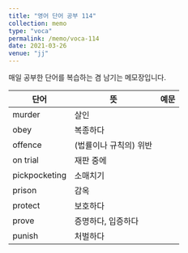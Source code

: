 ```yaml
---
title: "영어 단어 공부 114"
collection: memo
type: "voca"
permalink: /memo/voca-114
date: 2021-03-26
venue: "jj"
---
```


매일 공부한 단어를 복습하는 겸 남기는 메모장입니다.

| 단어 | 뜻 | 예문 | 
| --------         | ------ | ------------------------------------------------------------ |
| murder | 살인 |  |
| obey | 복종하다 |  |
| offence | (법률이나 규칙의) 위반 |  |
| on trial | 재판 중에 |  |
| pickpocketing | 소매치기 |  |
| prison | 감옥 |  |
| protect | 보호하다 |  |
| prove | 증명하다, 입증하다 |  |
| punish | 처벌하다 |  |
























































